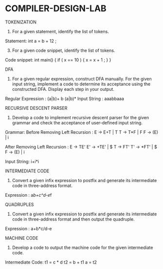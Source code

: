 # COMPILER-DESIGN-LAB

TOKENIZATION
1. For a given statement, identify the list of tokens.

Statement: int a = b + 12 ;

3. For a given code snippet, identify the list of tokens.

Code snippet:
int main() 
{
    if ( x == 10 ) 
    {
        x = x + 1 ;
    }
}

DFA
1. For a given regular expression, construct DFA manually. For the given input string, implement a code to determine its acceptance using the constructed DFA. Display each step in your output.

Regular Expression : (a|b)+ b (a|b)*
Input String : aaabbaaa

RECURSIVE DESCENT PARSER
1. Develop a code to implement recursive descent parser for the given grammar and check the acceptance of user-defined input string.

Grammar:
Before Removing Left Recursion :
E -> E+T | T
T -> T*F | F
F -> (E) | i

After Removing Left Recursion :
E -> TE'
E' -> +TE' | $
T -> FT'
T' -> *FT' | $
F -> (E) | i

Input String: i+i*i

INTERMEDIATE CODE
1. Convert a given infix expression to postfix and generate its intermediate code in three-address format.

Expression : a*b+c^d-e*f

QUADRUPLES
1. Convert a given infix expression to postfix and generate its intermediate code in three-address format and then output the quadruple.

Expression : a+b*c/d-e

MACHINE CODE
1. Develop a code to output the machine code for the given intermediate code.

Intermediate Code:
t1 = c * d
t2 = b + t1
a = t2








